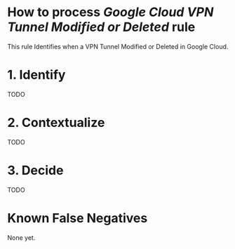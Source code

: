 # How to process *Google Cloud VPN Tunnel Modified or Deleted* rule
This rule Identifies when a VPN Tunnel Modified or Deleted in Google Cloud.

# 1. Identify
TODO

# 2. Contextualize
TODO

# 3. Decide
TODO

# Known False Negatives
None yet.
